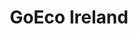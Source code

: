 ---
title: "GoEco Ireland"
address: "GoEco, Eyon, Cappamore, Limerick"
tel: "+353 (0)61 38 1427"
county: "Limerick"
category: "Cycling"
type: "Content"
lat: "52.11277770996094"
lng: "-9.350370407104492"
---